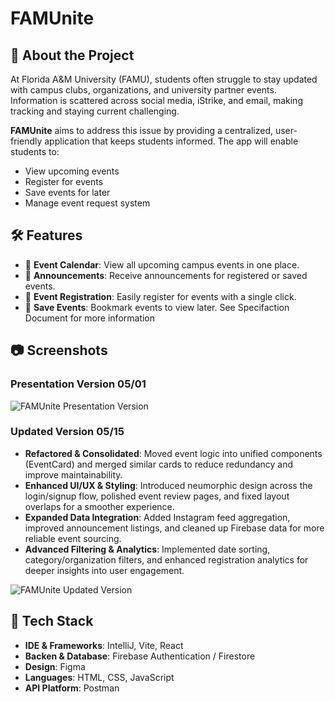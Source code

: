 # **FAMUnite**

## 🚀 About the Project
At Florida A&M University (FAMU), students often struggle to stay updated with campus clubs, organizations, and university partner events. Information is scattered across social media, iStrike, and email, making tracking and staying current challenging.

**FAMUnite** aims to address this issue by providing a centralized, user-friendly application that keeps students informed. The app will enable students to:
- View upcoming events
- Register for events
- Save events for later
- Manage event request system

## 🛠️ Features
- 📅 **Event Calendar**: View all upcoming campus events in one place.
- 🔔 **Announcements**: Receive announcements for registered or saved events.
- 📌 **Event Registration**: Easily register for events with a single click.
- 💾 **Save Events**: Bookmark events to view later.
See Specifaction Document for more information

## 📷 Screenshots

### Presentation Version 05/01
![FAMUnite Presentation Version](documentation/FAMUnitePresentationVersion.gif)

### Updated Version 05/15
- **Refactored & Consolidated**: Moved event logic into unified components (EventCard) and merged similar cards to reduce redundancy and improve maintainability.
- **Enhanced UI/UX & Styling**: Introduced neumorphic design across the login/signup flow, polished event review pages, and fixed layout overlaps for a smoother experience.
- **Expanded Data Integration**: Added Instagram feed aggregation, improved announcement listings, and cleaned up Firebase data for more reliable event sourcing.
- **Advanced Filtering & Analytics**: Implemented date sorting, category/organization filters, and enhanced registration analytics for deeper insights into user engagement.

![FAMUnite Updated Version](documentation/FAMUniteUpdate0515.gif)

## 🧰 Tech Stack
- **IDE & Frameworks**: IntelliJ, Vite, React
- **Backen & Database**: Firebase Authentication / Firestore
- **Design**: Figma
- **Languages**: HTML, CSS, JavaScript
- **API Platform**: Postman

